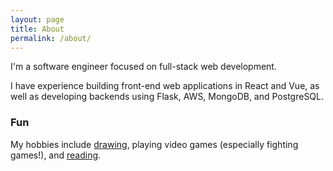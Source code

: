 ```yaml
---
layout: page
title: About
permalink: /about/
---
```


I'm a software engineer focused on full-stack web development. 

I have experience building front-end web applications in React and Vue, as well as developing backends using Flask, AWS, MongoDB, and PostgreSQL.

<h3>Fun</h3>

My hobbies include <a href="/design"> drawing</a>, playing video games (especially fighting games!), and <a href="/misc#readinglist">reading</a>.

